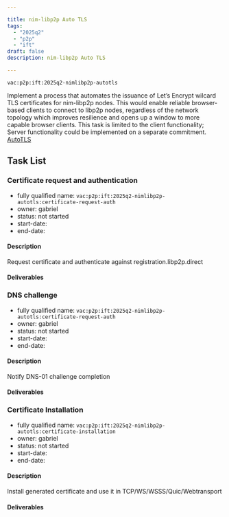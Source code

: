 ```yaml
---

title: nim-libp2p Auto TLS
tags:
  - "2025q2"
  - "p2p"
  - "ift"
draft: false
description: nim-libp2p Auto TLS

---
```


`vac:p2p:ift:2025q2-nimlibp2p-autotls`

Implement a process that automates the issuance of Let’s Encrypt wilcard TLS certificates for nim-libp2p nodes. 
This would enable reliable browser-based clients to connect to libp2p nodes, regardless of the network topology which 
improves resilience and opens up a window to more capable browser clients. 
This task is limited to the client functionality; Server functionality could be implemented on a separate commitment. 
[AutoTLS](https://blog.libp2p.io/autotls/)


## Task List

### Certificate request and authentication

* fully qualified name: `vac:p2p:ift:2025q2-nimlibp2p-autotls:certificate-request-auth`
* owner: gabriel
* status: not started
* start-date:
* end-date:

#### Description
Request certificate and authenticate against registration.libp2p.direct

#### Deliverables



### DNS challenge

* fully qualified name: `vac:p2p:ift:2025q2-nimlibp2p-autotls:certificate-request-auth`
* owner: gabriel
* status: not started
* start-date:
* end-date:

#### Description
Notify DNS-01 challenge completion

#### Deliverables



### Certificate Installation

* fully qualified name: `vac:p2p:ift:2025q2-nimlibp2p-autotls:certificate-installation`
* owner: gabriel
* status: not started
* start-date:
* end-date:

#### Description
Install generated certificate and use it in TCP/WS/WSSS/Quic/Webtransport


#### Deliverables

